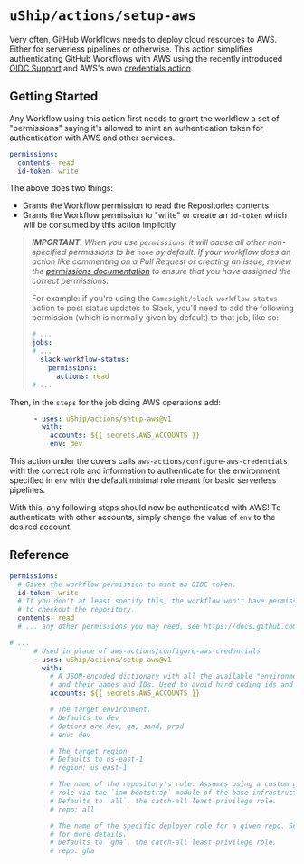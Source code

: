 # `uShip/actions/setup-aws`

Very often, GitHub Workflows needs to deploy cloud resources to AWS. Either for serverless pipelines or otherwise. This action simplifies authenticating GitHub Workflows with AWS using the recently introduced [OIDC Support](https://docs.github.com/en/actions/deployment/security-hardening-your-deployments/about-security-hardening-with-openid-connect) and AWS's own [credentials action](https://github.com/aws-actions/configure-aws-credentials).

## Getting Started

Any Workflow using this action first needs to grant the workflow a set of "permissions" saying it's allowed to mint an authentication token for authentication with AWS and other services.

```yml
permissions:
  contents: read
  id-token: write
```

The above does two things:
* Grants the Workflow permission to read the Repositories contents
* Grants the Workflow permission to "write" or create an `id-token` which will be consumed by this action implicitly

> _**IMPORTANT**: When you use `permissions`, it will cause all other non-specified permissions to be `none` by default. If your workflow does an action like commenting on a Pull Request or creating an issue, review the [permissions documentation](https://docs.github.com/en/actions/using-jobs/assigning-permissions-to-jobs) to ensure that you have assigned the correct permissions._
> 
> For example: if you're using the `Gamesight/slack-workflow-status` action to post status updates to Slack, you'll need to add the following permission (which is normally given by default) to that job, like so:
> 
> ```yaml
> # ...
> jobs:
> # ...
>   slack-workflow-status:
>     permissions:
>       actions: read
> # ...
> ```

Then, in the `steps` for the job doing AWS operations add:

```yml     
      - uses: uShip/actions/setup-aws@v1
        with:
          accounts: ${{ secrets.AWS_ACCOUNTS }}
          env: dev
```

This action under the covers calls `aws-actions/configure-aws-credentials` with the correct role and information to authenticate for the environment specified in `env` with the default minimal role meant for basic serverless pipelines.

With this, any following steps should now be authenticated with AWS! To authenticate with other accounts, simply change the value of `env` to the desired account.

## Reference

```yml
permissions:
  # Gives the workflow permission to mint an OIDC token.
  id-token: write
  # If you don't at least specify this, the workflow won't have permission
  # to checkout the repository.
  contents: read 
  # ... any other permissions you may need, see https://docs.github.com/en/actions/using-workflows/workflow-syntax-for-github-actions#permissions ... #

# ...
      # Used in place of aws-actions/configure-aws-credentials
      - uses: uShip/actions/setup-aws@v1
        with:
          # A JSON-encoded dictionary with all the available "environments",
          # and their names and IDs. Used to avoid hard coding ids and names.
          accounts: ${{ secrets.AWS_ACCOUNTS }}

          # The target environment.
          # Defaults to dev
          # Options are dev, qa, sand, prod
          # env: dev

          # The target region
          # Defaults to us-east-1
          # region: us-east-1

          # The name of the repository's role. Assumes using a custom generated
          # role via the `iam-bootstrap` module of the base infrastructure repo.
          # Defaults to `all`, the catch-all least-privilege role.
          # repo: all

          # The name of the specific deployer role for a given repo. See `repo`
          # for more details.
          # Defaults to `gha`, the catch-all least-privilege role.
          # repo: gha
```
